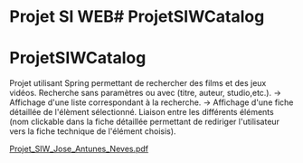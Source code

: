 # Projet SI WEB# ProjetSIWCatalog
# ProjetSIWCatalog
Projet utilisant Spring permettant de rechercher des films et des jeux vidéos. 
Recherche sans paramètres ou avec (titre, auteur, studio,etc.).
 -> Affichage d'une liste correspondant à la recherche.
 -> Affichage d'une fiche détaillée de l'élèment sélectionné. 
 Liaison entre les différents éléments (nom clickable dans la fiche détaillée permettant de rediriger l'utilisateur vers la fiche technique de l'élément choisis). 
 
[Projet_SIW_Jose_Antunes_Neves.pdf](https://github.com/JoseNvs117/ProjetSIWCatalog/files/10153289/Projet_SIW_Jose_Antunes_Neves.pdf)
